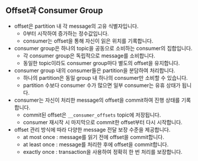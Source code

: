 

## Offset과 Consumer Group

- offset은 partition 내 각 message의 고유 식별자입니다.
    - 0부터 시작하여 증가하는 정수값입니다.
    - consumer는 offset을 통해 자신이 읽은 위치를 기록합니다.
- consumer group은 하나의 topic을 공동으로 소비하는 consumer의 집합입니다.
    - 각 consumer group은 독립적으로 message를 소비합니다.
    - 동일한 topic이라도 consumer group마다 별도의 offset을 유지합니다.
- consumer group 내의 consumer들은 partition을 분담하여 처리합니다.
    - 하나의 partition은 동일 group 내 하나의 consumer만 소비할 수 있습니다.
    - partition 수보다 consumer 수가 많으면 일부 consumer는 유휴 상태가 됩니다.
- consumer는 자신이 처리한 message의 offset을 commit하여 진행 상태를 기록합니다.
    - commit된 offset은 `__consumer_offsets` topic에 저장됩니다.
    - consumer 재시작 시 마지막으로 commit한 offset부터 다시 시작합니다.
- offset 관리 방식에 따라 다양한 message 전달 보장 수준을 제공합니다.
    - at most once : message를 읽기 전에 offset을 commit합니다.
    - at least once : message를 처리한 후에 offset을 commit합니다.
    - exactly once : transaction을 사용하여 정확히 한 번 처리를 보장합니다.
